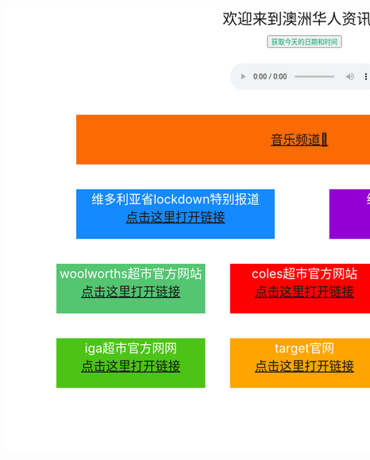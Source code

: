 
<html>

<head>



</head>

<div id="mr-content">
<div class="mr-title">欢迎来到澳洲华人资讯网
</div>

<button class="button" onclick="hello()">获取今天的日期和时间</button>

<script>
function hello(){
alert(Date());
}
</script>

<br>

<audio controls>
<source src="laji.mp3">
</audio>

<div class="mr-music">
<br>
<a href="https://iwebsite128.github.io/music/">音乐频道🎵</a>
</div>

<div class="mr-weather"> 维多利亚省lockdown特别报道
<br>
<a href="https://www.heraldsun.com.au/coronavirus/tower-control-worries-mount-border-closure-a-blow-to-tourism/news-story/1b3ea10d034fb01cd125aaf66082ce11">点击这里打开链接</a>
</div>
<div class="mr-woolworths">woolworths超市官方网站
<br>
<a href="https://www.woolworths.com.au/shop/catalogue">点击这里打开链接</a>
</div>


<div class="mr-coles">coles超市官方网站
<br>
<a href="https://www.coles.com.au/catalogues-and-specials">点击这里打开链接</a>
</div>

<div class="mr-aldi">aldi超市官方网站
<br>
<a href="https://www.aldi.com.au/en/special-buys/">点击这里打开链接</a>
</div>

<div class="mr-iga">iga超市官方网网
<br>
<a href="https://www.iga.com.au/catalogue/#view=catalogue2&saleId=33656&areaN=IGA%20VIC%20Supa&page=1">点击这里打开链接</a>
</div>

<div class="mr-target">target官网
<br>
<a href="https://www.target.com.au/">点击这里打开链接</a>
</div>

<div class="mr-kmart">kmart官网
<br>
<a href="https://www.kmart.com.au/">点击这里打开链接</a>
</div>

<div class="mr-covid19">维省疫情地区分布图：
<br>
<a href="https://www.dhhs.vic.gov.au/media-hub-coronavirus-disease-covid-19">点击这里打开链接</a>
</div>



<style>

.button {
	color: #00a86b;
    }


#mr-content{
width:1200px;
height:900px;
background:white;
border:;
text-align: center;
}

.mr-music{
position: relative;
left:90px;
width:900px;
height:100px;
padding: auto;
background:#FC6A03;
color:white;
margin:50px;
font-size:25px;
}

.mr-flinders{
position: relative;
left:350px;
}

.mr-title{
text-align:center;
font-size:30px;
}

.mr-weather{
position: relative;
left:90px;
width:400px;
height:100px;
padding: auto;
background:#1589FF;
color:white;
margin:50px;
font-size:25px;
}

.mr-covid19{
position: relative;
left:600px;
bottom:1050px;
width:400px;
height:100px;
padding: auto;
background: #9400D3;
color:white;
margin:50px;
font-size:25px;
}

.mr-woolworths{
position: relative;
left:50px;
width:300px;
height:100px;
padding: auto;
background:#54C571;
color:white;
margin:50px;
font-size:25px;
}

.mr-coles{
position: relative;
left:400px;
bottom:150px;
width:300px;
height:100px;
padding: auto;
background:red;
color:white;
margin:50px;
font-size:25px;
}

.mr-aldi{
position: relative;
left:750px;
bottom:300px;
width:300px;
height:100px;
padding: auto;
background: #87CEFA;
color:white;
margin:50px;
font-size:25px;
}

.mr-iga{
position: relative;
left:50px;
bottom:300px;
width:300px;
height:100px;
padding: auto;
background: #4CC417;
color:white;
margin:50px;
font-size:25px;
}

.mr-target{
position: relative;
left:400px;
bottom:450px;
width:300px;
height:100px;
padding: auto;
background: #FFA500;
color:white;
margin:50px;
font-size:25px;
}

.mr-kmart{
position: relative;
left:750px;
bottom:600px;
width:300px;
height:100px;
padding: auto;
background: #FF00FF;
color:white;
margin:50px;
font-size:25px;
}



</style>

